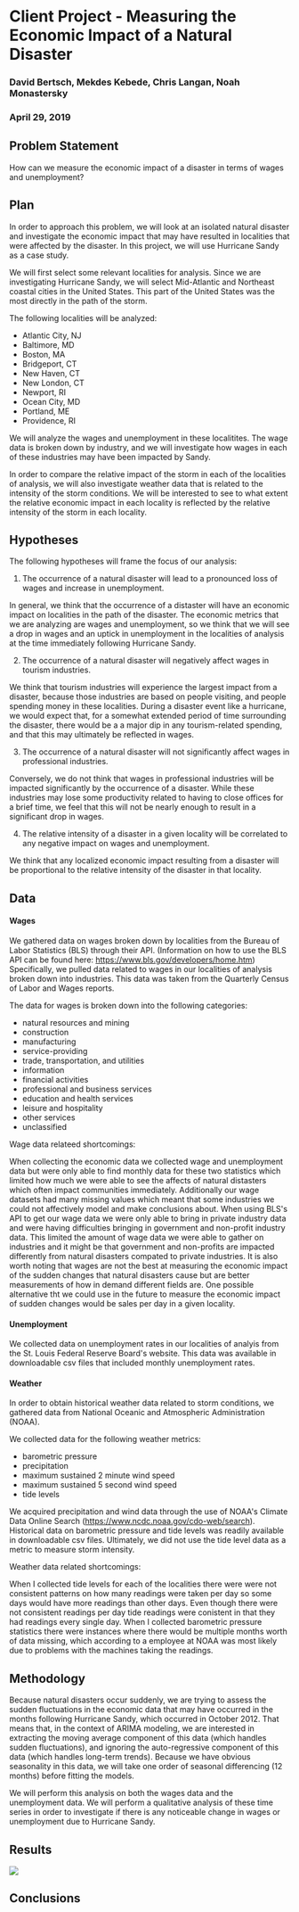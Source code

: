 # Client Project - Measuring the Economic Impact of a Natural Disaster

### David Bertsch, Mekdes Kebede, Chris Langan, Noah Monastersky

### April 29, 2019

## Problem Statement

How can we measure the economic impact of a disaster in terms of wages and unemployment?

## Plan

In order to approach this problem, we will look at an isolated natural disaster and investigate the economic impact that may have resulted in localities that were affected by the disaster. In this project, we will use Hurricane Sandy as a case study.

We will first select some relevant localities for analysis. Since we are investigating Hurricane Sandy, we will select Mid-Atlantic and Northeast coastal cities in the United States. This part of the United States was the most directly in the path of the storm.

The following localities will be analyzed:

- Atlantic City, NJ
- Baltimore, MD
- Boston, MA
- Bridgeport, CT
- New Haven, CT
- New London, CT
- Newport, RI
- Ocean City, MD
- Portland, ME
- Providence, RI

We will analyze the wages and unemployment in these localitites. The wage data is broken down by industry, and we will investigate how wages in each of these industries may have been impacted by Sandy.

In order to compare the relative impact of the storm in each of the localities of analysis, we will also investigate weather data that is related to the intensity of the storm conditions. We will be interested to see to what extent the relative economic impact in each locality is reflected by the relative intensity of the storm in each locality.

## Hypotheses

The following hypotheses will frame the focus of our analysis:

1. The occurrence of a natural disaster will lead to a pronounced loss of wages and increase in unemployment.

In general, we think that the occurrence of a distaster will have an economic impact on localities in the path of the disaster. The economic metrics that we are analyzing are wages and unemployment, so we think that we will see a drop in wages and an uptick in unemployment in the localities of analysis at the time immediately following Hurricane Sandy.

2. The occurrence of a natural disaster will negatively affect wages in tourism industries.

We think that tourism industries will experience the largest impact from a disaster, because those industries are based on people visiting, and people spending money in these localities. During a disaster event like a hurricane, we would expect that, for a somewhat extended period of time surrounding the disaster, there would be a a major dip in any tourism-related spending, and that this may ultimately be reflected in wages.

3. The occurrence of a natural disaster will not significantly affect wages in professional industries. 

Conversely, we do not think that wages in professional industries will be impacted significantly by the occurrence of a disaster. While these industries may lose some productivity related to having to close offices for a brief time, we feel that this will not be nearly enough to result in a significant drop in wages.

4. The relative intensity of a disaster in a given locality will be correlated to any negative impact on wages and unemployment.

We think that any localized economic impact resulting from a disaster will be proportional to the relative intensity of the disaster in that locality.

## Data

#### Wages

We gathered data on wages broken down by localities from the Bureau of Labor Statistics (BLS) through their API. (Information on how to use the BLS API can be found here: https://www.bls.gov/developers/home.htm) Specifically, we pulled data related to wages in our localities of analysis broken down into industries. This data was taken from the Quarterly Census of Labor and Wages reports.

The data for wages is broken down into the following categories:

- natural resources and mining
- construction
- manufacturing
- service-providing
- trade, transportation, and utilities
- information
- financial activities
- professional and business services
- education and health services
- leisure and hospitality
- other services
- unclassified


Wage data relateed shortcomings:

When collecting the economic data we collected wage and unemployment data but were only able to find monthly data for these two statistics which limited how much we were able to see the affects of natural distasters which often impact communities immediately. Additionally our wage datasets had many missing values which meant that some industries we could not affectively model and make conclusions about. When using BLS's API to get our wage data we were only able to bring in private industry data and were having difficulties bringing in government and non-profit industry data. This limited the amount of wage data we were able to gather on industries and it might be that government and non-profits are impacted differently from natural disasters compated to private industries. It is also worth noting that wages are not the best at measuring the economic impact of the sudden changes that natural disasters cause but are better measurements of how in demand different fields are. One possible alternative tht we could use in the future to measure the economic impact of sudden changes would be sales per day in a given locality.

#### Unemployment

We collected data on unemployment rates in our localities of analyis from the St. Louis Federal Reserve Board's website. This data was available in downloadable csv files that included monthly unemployment rates.

#### Weather

In order to obtain historical weather data related to storm conditions, we gathered data from National Oceanic and Atmospheric Administration (NOAA). 

We collected data for the following weather metrics:

- barometric pressure
- precipitation
- maximum sustained 2 minute wind speed
- maximum sustained 5 second wind speed
- tide levels

We acquired precipitation and wind data through the use of NOAA's Climate Data Online Search (https://www.ncdc.noaa.gov/cdo-web/search). Historical data on barometric pressure and tide levels was readily available in downloadable csv files. Ultimately, we did not use the tide level data as a metric to measure storm intensity.


Weather data related shortcomings:

When I collected tide levels for each of the localities there were were not consistent patterns on how many readings were taken per day so some days would have more readings than other days. Even though there were not consistent readings per day tide readings were conistent in that they had readings every single day. When I collected barometric pressure statistics there were instances where there would be multiple months worth of data missing, which according to a employee at NOAA was most likely due to problems with the machines taking the readings.

## Methodology

Because natural disasters occur suddenly, we are trying to assess the sudden fluctuations in the economic data that may have occurred in the months following Hurricane Sandy, which occurred in October 2012. That means that, in the context of ARIMA modeling, we are interested in extracting the moving average component of this data (which handles sudden fluctuations), and ignoring the auto-regressive component of this data (which handles long-term trends). Because we have obvious seasonality in this data, we will take one order of seasonal differencing (12 months) before fitting the models.

We will perform this analysis on both the wages data and the unemployment data. We will perform a qualitative analysis of these time series in order to investigate if there is any noticeable change in wages or unemployment due to Hurricane Sandy. 


## Results

<img src=“./plots/Atlantic-City-Leisure-Wages.png”/>

## Conclusions
